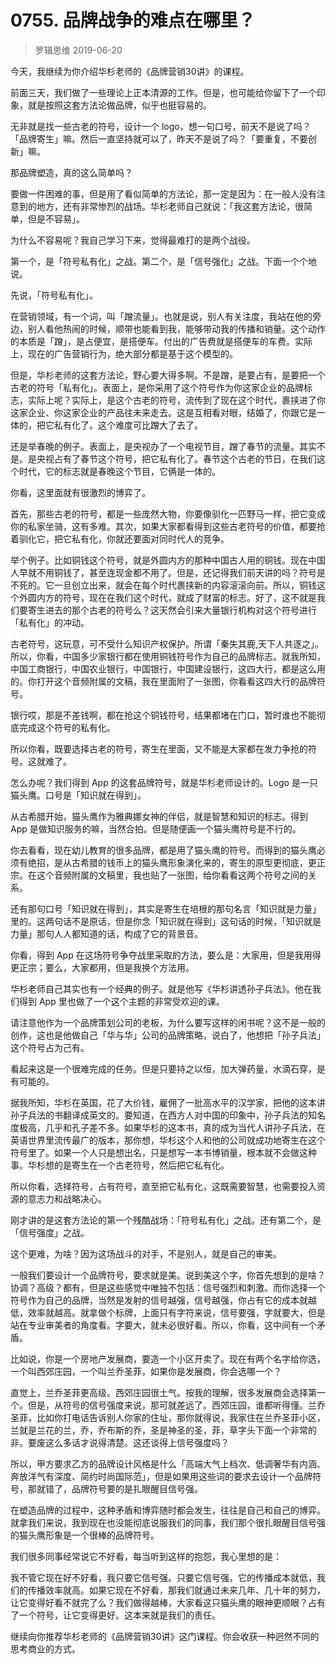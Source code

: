 # 0755. 品牌战争的难点在哪里？
> 罗辑思维
2019-06-20

今天，我继续为你介绍华杉老师的《品牌营销30讲》的课程。

前面三天，我们做了一些理论上正本清源的工作。但是，也可能给你留下了一个印象，就是按照这套方法论做品牌，似乎也挺容易的。

无非就是找一些古老的符号，设计一个 logo，想一句口号，前天不是说了吗？「品牌寄生」嘛。然后一直坚持就可以了，昨天不是说了吗？「要重复，不要创新」嘛。

那品牌塑造，真的这么简单吗？

要做一件困难的事，但是用了看似简单的方法论，那一定是因为：在一般人没有注意到的地方，还有非常惨烈的战场。华杉老师自己就说：「我这套方法论，很简单，但是不容易」。

为什么不容易呢？我自己学习下来，觉得最难打的是两个战役。

第一个，是「符号私有化」之战。第二个，是「信号强化」之战。下面一个个地说。

先说，「符号私有化」。

在营销领域，有一个词，叫「蹭流量」。也就是说，别人有关注度，我站在他的旁边，别人看他热闹的时候，顺带也能看到我，能够带动我的传播和销量。这个动作的本质是「蹭」，是占便宜，是搭便车。付出的广告费就是搭便车的车费。实际上，现在的广告营销行为，绝大部分都是基于这个模型的。

但是，华杉老师的这套方法论，野心要大得多啊。不是蹭，是要占有，是要把一个古老的符号「私有化」。表面上，是你采用了这个符号作为你这家企业的品牌标志，实际上呢？实际上，是这个古老的符号，流传到了现在这个时代，裹挟进了你这家企业、你这家企业的产品往未来走去。这是互相看对眼，结婚了，你跟它是一体的，把它私有化了。这个难度可比蹭大了去了。

还是举春晚的例子。表面上，是央视办了一个电视节目，蹭了春节的流量。其实不是。是央视占有了春节这个符号，把它私有化了。春节这个古老的节日，在我们这个时代，它的标志就是春晚这个节目，它俩是一体的。

你看，这里面就有很激烈的博弈了。

首先，那些古老的符号，都是一些庞然大物，你要像驯化一匹野马一样，把它变成你的私家坐骑，这有多难。其次，如果大家都看得到这些古老符号的价值，都要抢着驯化它，把它私有化，你就还要面对同时代人的竞争。

举个例子。比如铜钱这个符号，就是外圆内方的那种中国古人用的铜钱。现在中国人早就不用铜钱了，甚至连现金都不用了。但是，还记得我们前天讲的吗？符号是不死的。它一旦创立出来，就会在每个时代裹挟新的内容滚滚向前。所以，铜钱这个外圆内方的符号，现在在我们这个时代，就成了财富的标志。好了，这不就是我们要寄生进去的那个古老的符号么？这天然会引来大量银行机构对这个符号进行「私有化」的冲动。

古老符号，这玩意，可不受什么知识产权保护。所谓「秦失其鹿,天下人共逐之」。所以，你看，中国多少家银行都在使用铜钱符号作为自己的品牌标志。就我所知，中国工商银行，中国农业银行，中国银行，中国建设银行，这四大行，都是这么用的。你打开这个音频附属的文稿，我在里面附了一张图，你看看这四大行的品牌符号。

银行哎，那是不差钱啊，都在抢这个铜钱符号，结果都堵在门口，暂时谁也不能彻底完成这个符号的私有化。

所以你看，既要选择古老的符号，寄生在里面，又不能是大家都在发力争抢的符号。这就难了。

怎么办呢？我们得到 App 的这套品牌符号，就是华杉老师设计的。Logo 是一只猫头鹰。口号是「知识就在得到」。

从古希腊开始，猫头鹰作为雅典娜女神的伴侣，就是智慧和知识的标志。得到 App 是做知识服务的嘛，当然合拍。但是随便画一个猫头鹰符号是不行的。

你去看看，现在幼儿教育的很多品牌，都是用了猫头鹰的符号。而得到的猫头鹰必须有绝招，是从古希腊的钱币上的猫头鹰形象演化来的，寄生的原型更彻底，更正宗。在这个音频附属的文稿里，我也贴了一张图，给你看看这两个符号之间的关系。

还有那句口号「知识就在得到」，其实是寄生在培根的那句名言「知识就是力量」里的。这两句话不是原话，但是你念「知识就在得到」这句话的时候，「知识就是力量」那句人人都知道的话，构成了它的背景音。

你看，得到 App 在这场符号争夺战里采取的方法，要么是：大家用，但是我用得更正宗；要么，大家都用，但是我换个方法用。

华杉老师自己其实也有一个经典的例子。就是他写《华杉讲透孙子兵法》。他在我们得到 App 里也做了一个这个主题的非常受欢迎的课。

请注意他作为一个品牌策划公司的老板，为什么要写这样的闲书呢？这不是一般的创作，这也是他做自己「华与华」公司的品牌策略，说白了，他想把「孙子兵法」这个符号占为己有。

看起来这是一个很难完成的任务。但是只要持之以恒，加大弹药量，水滴石穿，是有可能的。

据我所知，华杉在英国，花了大价钱，雇佣了一批高水平的汉学家，把他的这本讲孙子兵法的书翻译成英文的。要知道，在西方人对中国的印象中，孙子兵法的知名度极高，几乎和孔子差不多。如果华杉的这本书，真的成为当代人讲孙子兵法，在英语世界里流传最广的版本，那你想，华杉这个人和他的公司就成功地寄生在这个符号里了。如果一个人只是想出名，只是想写一本书博销量，根本就不会做这种事。华杉想的是寄生在一个古老符号，然后把它私有化。

所以你看，选择符号，占有符号，直至把它私有化，这既需要智慧，也需要投入资源的意志力和战略决心。

刚才讲的是这套方法论的第一个残酷战场：「符号私有化」之战。还有第二个，是「信号强度」之战。

这个更难，为啥？因为这场战斗的对手，不是别人，就是自己的审美。

一般我们要设计一个品牌符号，要求就是美。说到美这个字，你首先想到的是啥？协调？高级？都有，但是这些感觉中唯独不包括：信号强烈和刺激。而你选择一个符号作为自己的品牌，当然是发射的信号越强，信号越强，你占有它的成本就越低，效率就越高。就拿做个标牌，上面只有字符来说，信号要强，字就要大，但是站在专业审美者的角度看。字要大，就未必很好看。所以，你看，这中间有一个矛盾。

比如说，你是一个房地产发展商，要造一个小区开卖了。现在有两个名字给你选，一个叫西郊庄园，一个叫兰乔圣菲，如果你是发展商，你会选哪一个？

直觉上，兰乔圣菲更高级。西郊庄园很土气。按我的理解，很多发展商会选择第一个。但是，从符号的信号强度来说，那可就差远了。西郊庄园，谁都听得懂。兰乔圣菲，比如你打电话告诉别人你家的住址，那你就得说，我家住在兰乔圣菲小区，兰就是兰花的兰，乔，乔布斯的乔，圣是神圣的圣，菲，草字头下面一个非常的非。要废这么多话才说得清楚。这还谈得上信号强度吗？

所以，甲方要求乙方的品牌设计风格是什么「高端大气上档次、低调奢华有内涵、奔放洋气有深度、简约时尚国际范」，但是如果用这些词的要求去设计一个品牌符号，那就错了，品牌符号要的是扎眼醒目信号强。

在塑造品牌的过程中，这种矛盾和博弈随时都会发生，往往是自己和自己的博弈。就拿我们来说，我到现在也没能彻底说服我们的同事，我们那个很扎眼醒目信号强的猫头鹰形象是一个很棒的品牌符号。

我们很多同事经常说它不好看，每当听到这样的抱怨，我心里想的是：

我不管它现在好不好看，我只要它信号强。只要它信号强，它的传播成本就低，我们的传播效率就高。如果它现在不好看，那我们就通过未来几年、几十年的努力，让它变得好看不就完了么？我们做得越棒，大家看这只猫头鹰的眼神更顺眼？占有了一个符号，让它变得更好。这本来就是我们的责任。

继续向你推荐华杉老师的《品牌营销30讲》这门课程。你会收获一种迥然不同的思考商业的方式。

